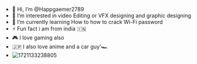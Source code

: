- 👋 Hi, I’m @Happgaemer2789
- 👀 I’m interested in video Editing or VFX designing and graphic designing
- 🌱 I’m currently learning How to how to crack Wi-Fi password
- ⚡ Fun fact i am from india 🇮🇳
- 🎮 I love gaming also 
- 🇯🇵 I also love anime and a car guy'🏎️
- ![1721133238805](https://github.com/user-attachments/assets/9888b5e5-e7c5-4e0b-b3b5-a9dbb69b1e36)


